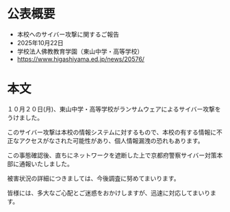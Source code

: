 # 公表概要
- 本校へのサイバー攻撃に関するご報告
- 2025年10月22日
- 学校法人佛教教育学園（東山中学・高等学校）
- https://www.higashiyama.ed.jp/news/20576/

# 本文
１０月２０日(月)、東山中学・高等学校がランサムウェアによるサイバー攻撃をうけました。

 

このサイバー攻撃は本校の情報システムに対するもので、本校の有する情報に不正なアクセスがなされた可能性があり、個人情報漏洩の恐れもあります。

 

この事態確認後、直ちにネットワークを遮断した上で京都府警察サイバー対策本部に通報いたしました。

被害状況の詳細につきましては、今後調査に努めてまいります。

 

皆様には、多大なご心配とご迷惑をおかけしますが、迅速に対応してまいります。
